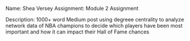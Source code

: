 Name: Shea Versey
Assignment: Module 2 Assignment

Description: 1000+ word Medium post using degreee centrality to analyze network data of NBA champions to decide which players have been most important and how it can impact their Hall of Fame chances
